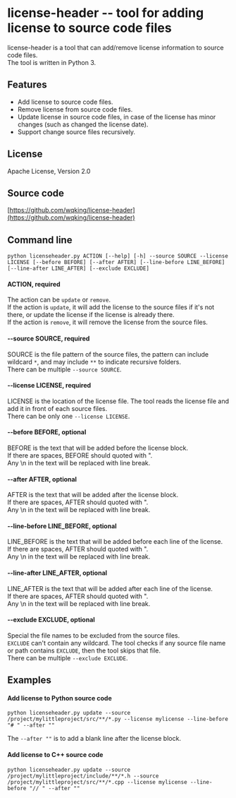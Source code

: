 # license-header -- tool for adding license to source code files

license-header is a tool that can add/remove license information to source code files.  
The tool is written in Python 3.  

## Features

- Add license to source code files.
- Remove license from source code files.
- Update license in source code files, in case of the license has minor changes (such as changed the license date).
- Support change source files recursively.

## License

Apache License, Version 2.0  

## Source code

[https://github.com/wqking/license-header](https://github.com/wqking/license-header)

## Command line

```
python licenseheader.py ACTION [--help] [-h] --source SOURCE --license LICENSE [--before BEFORE] [--after AFTER] [--line-before LINE_BEFORE] [--line-after LINE_AFTER] [--exclude EXCLUDE]      
```

#### ACTION, required

The action can be `update` or `remove`.  
If the action is `update`, it will add the license to the source files if it's not there, or update the license if the license is already there.  
If the action is `remove`, it will remove the license from the source files.  

#### --source SOURCE, required

SOURCE is the file pattern of the source files, the pattern can include wildcard `*`, and may include `**` to indicate recursive folders.  
There can be multiple `--source SOURCE`.  

#### --license LICENSE, required

LICENSE is the location of the license file. The tool reads the license file and add it in front of each source files.  
There can be only one `--license LICENSE`.  

#### --before BEFORE, optional

BEFORE is the text that will be added before the license block.  
If there are spaces, BEFORE should quoted with ".  
Any \n in the text will be replaced with line break.  

#### --after AFTER, optional

AFTER is the text that will be added after the license block.  
If there are spaces, AFTER should quoted with ".  
Any \n in the text will be replaced with line break.  

#### --line-before LINE_BEFORE, optional

LINE_BEFORE is the text that will be added before each line of the license.  
If there are spaces, AFTER should quoted with ".  
Any \n in the text will be replaced with line break.  

#### --line-after LINE_AFTER, optional

LINE_AFTER is the text that will be added after each line of the license.  
If there are spaces, AFTER should quoted with ".  
Any \n in the text will be replaced with line break.  

#### --exclude EXCLUDE, optional

Special the file names to be excluded from the source files.  
`EXCLUDE` can't contain any wildcard. The tool checks if any source file name or path contains `EXCLUDE`, then the tool skips that file.  
There can be multiple `--exclude EXCLUDE`.  


## Examples

#### Add license to Python source code

```
python licenseheader.py update --source /project/mylittleproject/src/**/*.py --license mylicense --line-before "# " --after ""
```
The `--after ""` is to add a blank line after the license block.

#### Add license to C++ source code

```
python licenseheader.py update --source /project/mylittleproject/include/**/*.h --source /project/mylittleproject/src/**/*.cpp --license mylicense --line-before "// " --after ""
```
